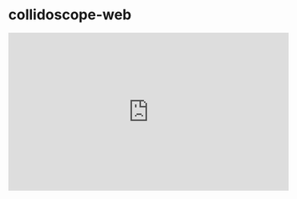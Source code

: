 # collidoscope-web
<iframe width="560" height="315" src="https://www.youtube.com/embed/9XMfKYVu_fg" frameborder="0" allowfullscreen></iframe>
